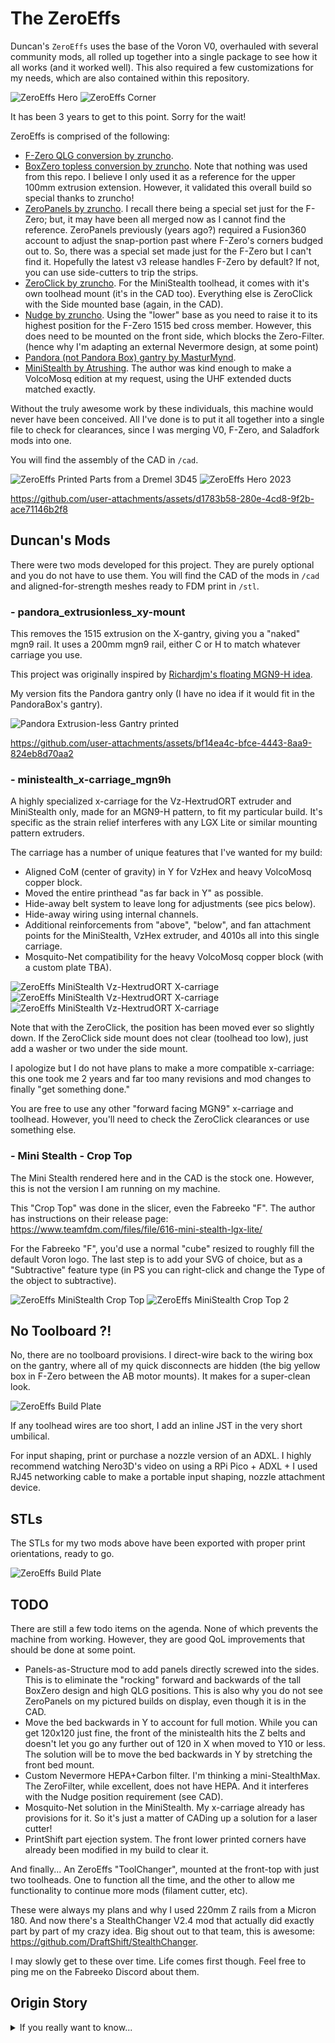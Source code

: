 # The ZeroEffs

Duncan's `ZeroEffs` uses the base of the Voron V0, overhauled with several community mods, all rolled up together into a single package to see how it all works (and it worked well).  This also required a few customizations for my needs, which are also contained within this repository.

![ZeroEffs Hero](i/ZeroEffs-1.png) ![ZeroEffs Corner](i/ZeroEffs-2.png)

It has been 3 years to get to this point.  Sorry for the wait!

ZeroEffs is comprised of the following:

- [F-Zero QLG conversion by zruncho](https://github.com/zruncho3d/f-zero).
- [BoxZero topless conversion by zruncho](https://github.com/zruncho3d/BoxZero). Note that nothing was used from this repo.  I believe I only used it as a reference for the upper 100mm extrusion extension.  However, it validated this overall build so special thanks to zruncho!
- [ZeroPanels by zruncho](https://github.com/zruncho3d/ZeroPanels). I recall there being a special set just for the F-Zero; but, it may have been all merged now as I cannot find the reference.  ZeroPanels previously (years ago?) required a Fusion360 account to adjust the snap-portion past where F-Zero's corners budged out to.  So, there was a special set made just for the F-Zero but I can't find it.  Hopefully the latest v3 release handles F-Zero by default?  If not, you can use side-cutters to trip the strips.
- [ZeroClick by zruncho](https://github.com/zruncho3d/ZeroClick). For the MiniStealth toolhead, it comes with it's own toolhead mount (it's in the CAD too).  Everything else is ZeroClick with the Side mounted base (again, in the CAD).
- [Nudge by zruncho](https://github.com/zruncho3d/nudge). Using the "lower" base as you need to raise it to its highest position for the F-Zero 1515 bed cross member.  However, this does need to be mounted on the front side, which blocks the Zero-Filter.  (hence why I'm adapting an external Nevermore design, at some point)
- [Pandora (not Pandora Box) gantry by MasturMynd](https://github.com/MasturMynd/Pandora).
- [MiniStealth by Atrushing](https://www.teamfdm.com/files/file/616-mini-stealth-lgx-lite/).  The author was kind enough to make a VolcoMosq edition at my request, using the UHF extended ducts matched exactly.

Without the truly awesome work by these individuals, this machine would never have been conceived.  All I've done is to put it all together into a single file to check for clearances, since I was merging V0, F-Zero, and Saladfork mods into one.

You will find the assembly of the CAD in `/cad`.

![ZeroEffs Printed Parts from a Dremel 3D45](i/f-zero-printed.jpg)
![ZeroEffs Hero 2023](i/zeroeffs-hero-2023.jpg)

https://github.com/user-attachments/assets/d1783b58-280e-4cd8-9f2b-ace71146b2f8

## Duncan's Mods

There were two mods developed for this project.  They are purely optional and you do not have to use them.  You will find the CAD of the mods in `/cad` and aligned-for-strength meshes ready to FDM print in `/stl`.

### - **pandora_extrusionless_xy-mount**

This removes the 1515 extrusion on the X-gantry, giving you a "naked" mgn9 rail.  It uses a 200mm mgn9 rail, either C or H to match whatever carriage you use.  

This project was originally inspired by [Richardjm's floating MGN9-H idea](https://github.com/richardjm/voron-parts/tree/main/voron-0.1/Mgn9h).

My version fits the Pandora gantry only (I have no idea if it would fit in the PandoraBox's gantry).

![Pandora Extrusion-less Gantry printed](i/pandora-extrusionless-xy_joint.jpg)

https://github.com/user-attachments/assets/bf14ea4c-bfce-4443-8aa9-824eb8d70aa2


### - **ministealth_x-carriage_mgn9h**

A highly specialized x-carriage for the Vz-HextrudORT extruder and MiniStealth only, made for an MGN9-H pattern, to fit my particular build.  It's specific as the strain relief interferes with any LGX Lite or similar mounting pattern extruders.

The carriage has a number of unique features that I've wanted for my build:

- Aligned CoM (center of gravity) in Y for VzHex and heavy VolcoMosq copper block.
- Moved the entire printhead "as far back in Y" as possible.
- Hide-away belt system to leave long for adjustments (see pics below).
- Hide-away wiring using internal channels.
- Additional reinforcements from "above", "below", and fan attachment points for the MiniStealth, VzHex extruder, and 4010s all into this single carriage.
- Mosquito-Net compatibility for the heavy VolcoMosq copper block (with a custom plate TBA).

![ZeroEffs MiniStealth Vz-HextrudORT X-carriage](i/zeroeffs-ministealth-vzhex-xcarriage.png)
![ZeroEffs MiniStealth Vz-HextrudORT X-carriage](i/zeroeffs-ministealth-vzhex-xcarriage1.jpg)
![ZeroEffs MiniStealth Vz-HextrudORT X-carriage](i/zeroeffs-ministealth-vzhex-xcarriage2.jpg)

Note that with the ZeroClick, the position has been moved ever so slightly down.  If the ZeroClick side mount does not clear (toolhead too low), just add a washer or two under the side mount.

I apologize but I do not have plans to make a more compatible x-carriage: this one took me 2 years and far too many revisions and mod changes to finally "get something done."  

You are free to use any other "forward facing MGN9" x-carriage and toolhead.  However, you'll need to check the ZeroClick clearances or use something else.

### - Mini Stealth - Crop Top

The Mini Stealth rendered here and in the CAD is the stock one.  However, this is not the version I am running on my machine.  

This "Crop Top" was done in the slicer, even the Fabreeko "F".  The author has instructions on their release page: https://www.teamfdm.com/files/file/616-mini-stealth-lgx-lite/

For the Fabreeko "F", you'd use a normal "cube" resized to roughly fill the default Voron logo.  The last step is to add your SVG of choice, but as a "Subtractive" feature type (in PS you can right-click and change the Type of the object to subtractive).  

![ZeroEffs MiniStealth Crop Top](i/ministealth-crop-top.jpg) ![ZeroEffs MiniStealth Crop Top 2](i/ministealth-crop-top2.jpg)


## No Toolboard ?!

No, there are no toolboard provisions.  I direct-wire back to the wiring box on the gantry, where all of my quick disconnects are hidden (the big yellow box in F-Zero between the AB motor mounts).  It makes for a super-clean look.  

![ZeroEffs Build Plate](i/zeroeffs-toolhead-wiring.jpg)

If any toolhead wires are too short, I add an inline JST in the very short umbilical. 

For input shaping, print or purchase a nozzle version of an ADXL.  I highly recommend watching Nero3D's video on using a RPi Pico + ADXL + I used RJ45 networking cable to make a portable input shaping, nozzle attachment device.


## STLs

The STLs for my two mods above have been exported with proper print orientations, ready to go.

![ZeroEffs Build Plate](i/mods-slicer-preview.png)


## TODO

There are still a few todo items on the agenda.  None of which prevents the machine from working.  However, they are good QoL improvements that should be done at some point.

- Panels-as-Structure mod to add panels directly screwed into the sides.  This is to eliminate the "rocking" forward and backwards of the tall BoxZero design and high QLG positions.  This is also why you do not see ZeroPanels on my pictured builds on display, even though it is in the CAD.
- Move the bed backwards in Y to account for full motion.  While you can get 120x120 just fine, the front of the ministealth hits the Z belts and doesn't let  you go any further out of 120 in X when moved to Y10 or less.  The solution will be to move the bed backwards in Y by stretching the front bed mount.
- Custom Nevermore HEPA+Carbon filter.  I'm thinking a mini-StealthMax.  The ZeroFilter, while excellent, does not have HEPA.  And it interferes with the Nudge position requirement (see CAD).
- Mosquito-Net solution in the MiniStealth.  My x-carriage already has provisions for it.  So it's just a matter of CADing up a solution for a laser cutter!
- PrintShift part ejection system.  The front lower printed corners have already been modified in my build to clear it.

And finally... An ZeroEffs "ToolChanger", mounted at the front-top with just two toolheads.  One to function all the time, and the other to allow me functionality to continue more mods (filament cutter, etc).  

These were always my plans and why I used 220mm Z rails from a Micron 180.  And now there's a StealthChanger V2.4 mod that actually did exactly part by part of my crazy idea.  Big shout out to that team, this is awesome: https://github.com/DraftShift/StealthChanger.  

I may slowly get to these over time.  Life comes first though.  Feel free to ping me on the Fabreeko Discord about them.


## Origin Story 

<details>
  <summary>If you really want to know...</summary>
  
  ![Dr McCoy and Captain Kirk - Fuck Deficit](i/dr-mccoy-you-owe-me.gif)

  "Zero Effs"

  This project originated during a difficult time in my life and stands as a testament to the odds.
  
</details>

